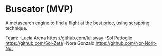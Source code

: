 # Buscator (MVP)
A metasearch engine to find a flight at the best price, using scrapping technique.


Team:
-Lucía Arena https://github.com/lulisway
-Sol Pattoglio https://github.com/Sol-Zeta
-Nora Gonzalo https://github.com/Nor-Norit-Nor

